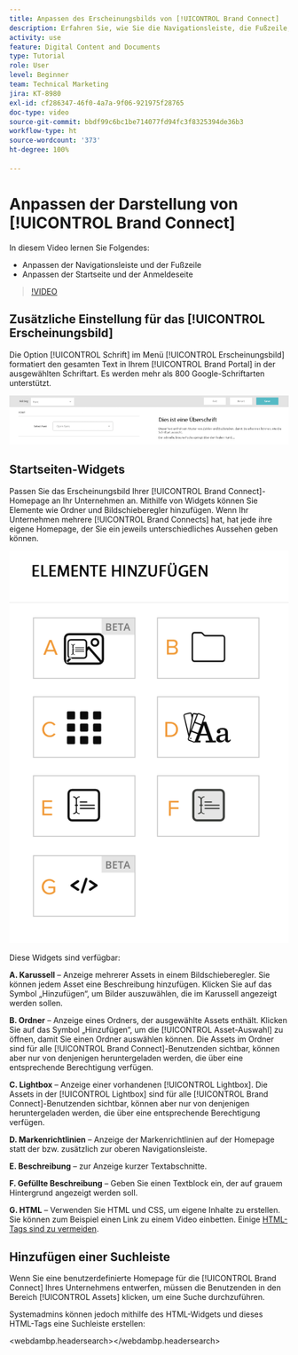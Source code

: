 ```yaml
---
title: Anpassen des Erscheinungsbilds von [!UICONTROL Brand Connect]
description: Erfahren Sie, wie Sie die Navigationsleiste, die Fußzeile, die Startseite und die Anmeldeseite in [!UICONTROL Brand Connect] für [!UICONTROL Workfront DAM] anpassen können.
activity: use
feature: Digital Content and Documents
type: Tutorial
role: User
level: Beginner
team: Technical Marketing
jira: KT-8980
exl-id: cf286347-46f0-4a7a-9f06-921975f28765
doc-type: video
source-git-commit: bbdf99c6bc1be714077fd94fc3f8325394de36b3
workflow-type: ht
source-wordcount: '373'
ht-degree: 100%

---
```


# Anpassen der Darstellung von [!UICONTROL Brand Connect]

In diesem Video lernen Sie Folgendes:

* Anpassen der Navigationsleiste und der Fußzeile
* Anpassen der Startseite und der Anmeldeseite

>[!VIDEO](https://video.tv.adobe.com/v/335242/?quality=12&learn=on&enablevpops=1)

## Zusätzliche Einstellung für das [!UICONTROL Erscheinungsbild]

Die Option [!UICONTROL Schrift] im Menü [!UICONTROL Erscheinungsbild] formatiert den gesamten Text in Ihrem [!UICONTROL Brand Portal] in der ausgewählten Schriftart. Es werden mehr als 800 Google-Schriftarten unterstützt.

![Die Option [!UICONTROL Schrift] unter dem Menü [!UICONTROL Erscheinungsbild] als Stil für das [!UICONTROL Brand Portal]](assets/02-brand-connect-appearance-font.png)

## Startseiten-Widgets

Passen Sie das Erscheinungsbild Ihrer [!UICONTROL Brand Connect]-Homepage an Ihr Unternehmen an. Mithilfe von Widgets können Sie Elemente wie Ordner und Bildschieberegler hinzufügen. Wenn Ihr Unternehmen mehrere [!UICONTROL Brand Connects] hat, hat jede ihre eigene Homepage, der Sie ein jeweils unterschiedliches Aussehen geben können.

![Ein Screenshot der verfügbaren Widgets für Ihre [!UICONTROL Brand Connect]-Homepage](assets/03-brand-connect-home-page-widgets.png)

Diese Widgets sind verfügbar:

**A. Karussell** – Anzeige mehrerer Assets in einem Bildschieberegler. Sie können jedem Asset eine Beschreibung hinzufügen. Klicken Sie auf das Symbol „Hinzufügen“, um Bilder auszuwählen, die im Karussell angezeigt werden sollen.

**B. Ordner** – Anzeige eines Ordners, der ausgewählte Assets enthält. Klicken Sie auf das Symbol „Hinzufügen“, um die [!UICONTROL Asset-Auswahl] zu öffnen, damit Sie einen Ordner auswählen können. Die Assets im Ordner sind für alle [!UICONTROL Brand Connect]-Benutzenden sichtbar, können aber nur von denjenigen heruntergeladen werden, die über eine entsprechende Berechtigung verfügen.

**C. Lightbox** – Anzeige einer vorhandenen [!UICONTROL Lightbox]. Die Assets in der [!UICONTROL Lightbox] sind für alle [!UICONTROL Brand Connect]-Benutzenden sichtbar, können aber nur von denjenigen heruntergeladen werden, die über eine entsprechende Berechtigung verfügen.

**D. Markenrichtlinien** – Anzeige der Markenrichtlinien auf der Homepage statt der bzw. zusätzlich zur oberen Navigationsleiste.

**E. Beschreibung** – zur Anzeige kurzer Textabschnitte.

**F. Gefüllte Beschreibung** – Geben Sie einen Textblock ein, der auf grauem Hintergrund angezeigt werden soll.

**G. HTML** – Verwenden Sie HTML und CSS, um eigene Inhalte zu erstellen. Sie können zum Beispiel einen Link zu einem Video einbetten. Einige [HTML-Tags sind zu vermeiden](https://www.damsuccess.com/hc/en-us/articles/206170043-Brand-Connect-Admin-Guide#html).

## Hinzufügen einer Suchleiste

Wenn Sie eine benutzerdefinierte Homepage für die [!UICONTROL Brand Connect] Ihres Unternehmens entwerfen, müssen die Benutzenden in den Bereich [!UICONTROL Assets] klicken, um eine Suche durchzuführen.

Systemadmins können jedoch mithilfe des HTML-Widgets und dieses HTML-Tags eine Suchleiste erstellen:

&lt;webdambp.headersearch>&lt;/webdambp.headersearch>
